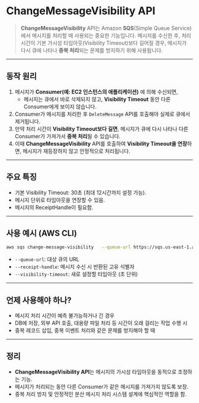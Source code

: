 # ChangeMessageVisibility API


> **ChangeMessageVisibility** API는 Amazon **SQS**(Simple Queue Service)에서
메시지를 처리할 때 사용되는 중요한 기능입니다.
메시지를 수신한 후, 처리 시간이 기본 가시성 타임아웃(Visibility
Timeout)보다 길어질 경우, 메시지가 다시 큐에 나타나 **중복 처리**되는
문제를 방지하기 위해 사용됩니다.

------------------------------------------------------------------------

## 동작 원리

1.  메시지가 **Consumer(예: EC2 인스턴스의 애플리케이션)** 에 의해
    수신되면,
    -   메시지는 큐에서 바로 삭제되지 않고, **Visibility Timeout** 동안
        다른 Consumer에게 보이지 않습니다.
2.  Consumer가 메시지를 처리한 후 `DeleteMessage` API를 호출해야 실제로
    큐에서 제거됩니다.
3.  만약 처리 시간이 **Visibility Timeout보다 길면**, 메시지가 큐에 다시
    나타나 다른 Consumer가 가져가서 **중복 처리**될 수 있습니다.
4.  이때 **ChangeMessageVisibility** API를 호출하여 **Visibility
    Timeout을 연장**하면, 메시지가 재등장하지 않고 안정적으로
    처리됩니다.

------------------------------------------------------------------------

## 주요 특징

-   기본 Visibility Timeout: 30초 (최대 12시간까지 설정 가능).
-   메시지 단위로 타임아웃을 연장할 수 있음.
-   메시지의 ReceiptHandle이 필요함.

------------------------------------------------------------------------

## 사용 예시 (AWS CLI)

``` bash
aws sqs change-message-visibility   --queue-url https://sqs.us-east-1.amazonaws.com/123456789012/MyQueue   --receipt-handle AQEBz...example==   --visibility-timeout 120
```

-   `--queue-url`: 대상 큐의 URL
-   `--receipt-handle`: 메시지 수신 시 반환된 고유 식별자
-   `--visibility-timeout`: 새로 설정할 타임아웃 (초 단위)

------------------------------------------------------------------------

## 언제 사용해야 하나?

-   메시지 처리 시간이 예측 불가능하거나 긴 경우
-   DB에 저장, 외부 API 호출, 대용량 파일 처리 등 시간이 오래 걸리는
    작업 수행 시
-   중복 레코드 삽입, 중복 이벤트 처리와 같은 문제를 방지해야 할 때

------------------------------------------------------------------------

## 정리

-   **ChangeMessageVisibility API**는 메시지의 가시성 타임아웃을
    동적으로 조정하는 기능.
-   메시지가 처리되는 동안 다른 Consumer가 같은 메시지를 가져가지 않도록
    보장.
-   중복 처리 방지 및 안정적인 분산 메시지 처리 시스템 설계에 핵심적인
    역할을 함.
